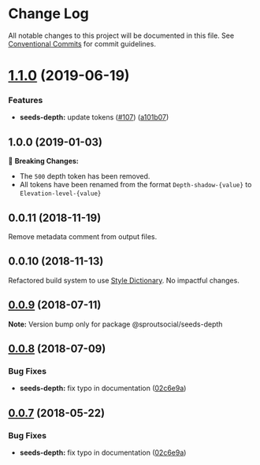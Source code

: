 # Change Log

All notable changes to this project will be documented in this file.
See [Conventional Commits](https://conventionalcommits.org) for commit guidelines.

# [1.1.0](https://github.com/sproutsocial/seeds/compare/@sproutsocial/seeds-depth@0.0.10...@sproutsocial/seeds-depth@1.1.0) (2019-06-19)


### Features

* **seeds-depth:** update tokens ([#107](https://github.com/sproutsocial/seeds/issues/107)) ([a101b07](https://github.com/sproutsocial/seeds/commit/a101b07))





## 1.0.0 (2019-01-03)
🚨 **Breaking Changes:**
- The `500` depth token has been removed.
- All tokens have been renamed from the format `Depth-shadow-{value}` to `Elevation-level-{value}`

## 0.0.11 (2018-11-19)
Remove metadata comment from output files.

## 0.0.10 (2018-11-13)
Refactored build system to use [Style Dictionary](https://amzn.github.io/style-dictionary). No impactful changes.

<a name="0.0.9"></a>
## [0.0.9](https://github.com/sproutsocial/seeds/compare/@sproutsocial/seeds-depth@0.0.8...@sproutsocial/seeds-depth@0.0.9) (2018-07-11)




**Note:** Version bump only for package @sproutsocial/seeds-depth

<a name="0.0.8"></a>
## [0.0.8](https://github.com/sproutsocial/seeds/compare/@sproutsocial/seeds-depth@0.0.6...@sproutsocial/seeds-depth@0.0.8) (2018-07-09)


### Bug Fixes

* **seeds-depth:** fix typo in documentation ([02c6e9a](https://github.com/sproutsocial/seeds/commit/02c6e9a))




<a name="0.0.7"></a>
## [0.0.7](https://github.com/sproutsocial/seeds/compare/@sproutsocial/seeds-depth@0.0.6...@sproutsocial/seeds-depth@0.0.7) (2018-05-22)


### Bug Fixes

* **seeds-depth:** fix typo in documentation ([02c6e9a](https://github.com/sproutsocial/seeds/commit/02c6e9a))

